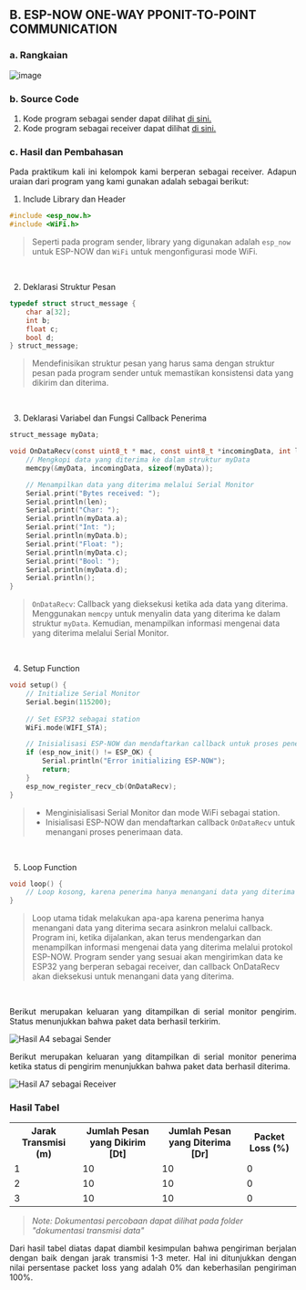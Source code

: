 ## B. ESP-NOW ONE-WAY PPONIT-TO-POINT COMMUNICATION

### a. Rangkaian

![image](https://github.com/raolaay/SistemEmbedded/assets/145360333/428c95f9-00bd-4dfa-ba78-4bf41d2b1392)

### b. Source Code
1. Kode program sebagai sender dapat dilihat <a href="https://github.com/raolaay/SistemEmbedded/blob/master/Jobsheet%202.1/B.%20ESP-NOW%20One-Way%20Point-to-Point%20Communication/One-Way%20Sebagai%20Sender.ino">di sini.</a>
2. Kode program sebagai receiver dapat dilihat <a href="https://github.com/raolaay/SistemEmbedded/blob/master/Jobsheet%202.1/B.%20ESP-NOW%20One-Way%20Point-to-Point%20Communication/One-Way%20Sebagai%20Receiver.ino">di sini.</a>

### c. Hasil dan Pembahasan
<p align="justify">Pada praktikum kali ini kelompok kami berperan sebagai receiver. Adapun uraian
  dari program yang kami gunakan adalah sebagai berikut:</p>

  1. Include Library dan Header
```c
#include <esp_now.h>
#include <WiFi.h>
```
>Seperti pada program sender, library yang digunakan adalah `esp_now` untuk ESP-NOW dan `WiFi` untuk mengonfigurasi mode WiFi.
<br>
  
  2. Deklarasi Struktur Pesan
```c
typedef struct struct_message {
    char a[32];
    int b;
    float c;
    bool d;
} struct_message;
```
>Mendefinisikan struktur pesan yang harus sama dengan struktur pesan pada program sender untuk memastikan konsistensi data yang dikirim dan diterima.
<br>
  
  3. Deklarasi Variabel dan Fungsi Callback Penerima
```c
struct_message myData;

void OnDataRecv(const uint8_t * mac, const uint8_t *incomingData, int len) {
    // Mengkopi data yang diterima ke dalam struktur myData
    memcpy(&myData, incomingData, sizeof(myData));

    // Menampilkan data yang diterima melalui Serial Monitor
    Serial.print("Bytes received: ");
    Serial.println(len);
    Serial.print("Char: ");
    Serial.println(myData.a);
    Serial.print("Int: ");
    Serial.println(myData.b);
    Serial.print("Float: ");
    Serial.println(myData.c);
    Serial.print("Bool: ");
    Serial.println(myData.d);
    Serial.println();
}
```
>`OnDataRecv`: Callback yang dieksekusi ketika ada data yang diterima. Menggunakan `memcpy` untuk menyalin data yang diterima ke dalam struktur `myData`. Kemudian, menampilkan informasi mengenai data yang diterima melalui Serial Monitor.
<br>
  
  4. Setup Function
```c
void setup() {
    // Initialize Serial Monitor
    Serial.begin(115200);
    
    // Set ESP32 sebagai station
    WiFi.mode(WIFI_STA);

    // Inisialisasi ESP-NOW dan mendaftarkan callback untuk proses penerimaan data
    if (esp_now_init() != ESP_OK) {
        Serial.println("Error initializing ESP-NOW");
        return;
    }
    esp_now_register_recv_cb(OnDataRecv);
}
```
 > - Menginisialisasi Serial Monitor dan mode WiFi sebagai station.
 > - Inisialisasi ESP-NOW dan mendaftarkan callback `OnDataRecv` untuk menangani proses penerimaan data.
<br>
  
  5. Loop Function
```c
void loop() {
    // Loop kosong, karena penerima hanya menangani data yang diterima secara asinkron.
}
```
>Loop utama tidak melakukan apa-apa karena penerima hanya menangani data yang diterima secara asinkron melalui callback.
Program ini, ketika dijalankan, akan terus mendengarkan dan menampilkan informasi mengenai data yang diterima melalui protokol ESP-NOW. Program sender yang sesuai akan mengirimkan data ke ESP32 yang berperan sebagai receiver, dan callback OnDataRecv akan dieksekusi untuk menangani data yang diterima.
<br>

<p align="justify">Berikut merupakan keluaran yang ditampilkan di serial monitor pengirim. Status menunjukkan bahwa paket data berhasil
terkirim.</p>

![Hasil A4 sebagai Sender](https://github.com/raolaay/SistemEmbedded/assets/145360333/bc436ede-b4f7-43ba-902d-2ae330de9dd6)

<p align="justify">Berikut merupakan keluaran yang ditampilkan di serial monitor penerima ketika status di pengirim menunjukkan bahwa paket data berhasil diterima.</p>

![Hasil A7 sebagai Receiver](https://github.com/raolaay/SistemEmbedded/assets/145360333/c5f73b7c-c820-4b42-9659-747ae7df4ff3)


### Hasil Tabel
<table>
  <tr>
    <th>Jarak Transmisi
(m)</th>
    <th>Jumlah Pesan yang
Dikirim [Dt]</th>
    <th>Jumlah Pesan yang
Diterima [Dr]</th>
    <th>Packet Loss (%)</th>
  </tr>
  <tr>
    <td>1</td>
    <td>10</td>
    <td>10</td>
    <td>0</td>
  </tr>
  <tr>
    <td>2</td>
    <td>10</td>
    <td>10</td>
    <td>0</td>
  </tr>
  <tr>
    <td>3</td>
    <td>10</td>
    <td>10</td>
    <td>0</td>
  </tr>
</table>

> *Note: Dokumentasi percobaan dapat dilihat pada folder "dokumentasi transmisi data"*
<p align="justify">Dari hasil tabel diatas dapat diambil kesimpulan bahwa pengiriman berjalan dengan baik dengan jarak transmisi 1-3 meter. Hal ini ditunjukkan dengan nilai persentase packet loss yang adalah 0% dan keberhasilan pengiriman 100%. </p>
